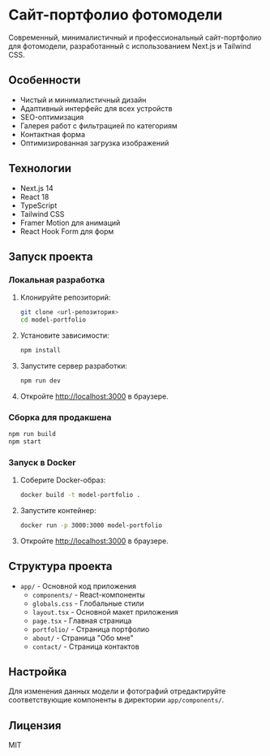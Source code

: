 # Сайт-портфолио фотомодели

Современный, минималистичный и профессиональный сайт-портфолио для фотомодели, разработанный с использованием Next.js и Tailwind CSS.

## Особенности

- Чистый и минималистичный дизайн
- Адаптивный интерфейс для всех устройств
- SEO-оптимизация
- Галерея работ с фильтрацией по категориям
- Контактная форма
- Оптимизированная загрузка изображений

## Технологии

- Next.js 14
- React 18
- TypeScript
- Tailwind CSS
- Framer Motion для анимаций
- React Hook Form для форм

## Запуск проекта

### Локальная разработка

1. Клонируйте репозиторий:
   ```bash
   git clone <url-репозитория>
   cd model-portfolio
   ```

2. Установите зависимости:
   ```bash
   npm install
   ```

3. Запустите сервер разработки:
   ```bash
   npm run dev
   ```

4. Откройте [http://localhost:3000](http://localhost:3000) в браузере.

### Сборка для продакшена

```bash
npm run build
npm start
```

### Запуск в Docker

1. Соберите Docker-образ:
   ```bash
   docker build -t model-portfolio .
   ```

2. Запустите контейнер:
   ```bash
   docker run -p 3000:3000 model-portfolio
   ```

3. Откройте [http://localhost:3000](http://localhost:3000) в браузере.

## Структура проекта

- `app/` - Основной код приложения
  - `components/` - React-компоненты
  - `globals.css` - Глобальные стили
  - `layout.tsx` - Основной макет приложения
  - `page.tsx` - Главная страница
  - `portfolio/` - Страница портфолио
  - `about/` - Страница "Обо мне"
  - `contact/` - Страница контактов

## Настройка

Для изменения данных модели и фотографий отредактируйте соответствующие компоненты в директории `app/components/`.

## Лицензия

MIT